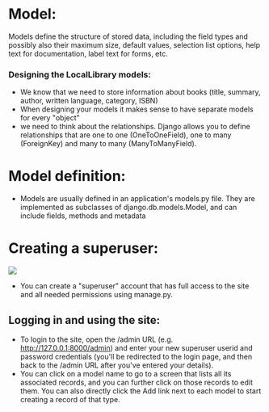 # Model:
 Models define the structure of stored data, including the field types and possibly also their maximum size, default values, selection list options, help text for documentation, label text for forms, etc.
 
 ### Designing the LocalLibrary models:
 - We know that we need to store information about books (title, summary, author, written language, category, ISBN)
 - When designing your models it makes sense to have separate models for every "object"
 - we need to think about the relationships. Django allows you to define relationships that are one to one (OneToOneField), one to many (ForeignKey) and many to many (ManyToManyField).

# Model definition:
- Models are usually defined in an application's models.py file. They are implemented as subclasses of django.db.models.Model, and can include fields, methods and metadata

# Creating a superuser:
![](https://simpleisbetterthancomplex.com/media/series/beginners-guide/1.11/part-2/Pixton_Comic_Django_Admin.png)

- You can create a "superuser" account that has full access to the site and all needed permissions using manage.py.

## Logging in and using the site:
- To login to the site, open the /admin URL (e.g. http://127.0.0.1:8000/admin) and enter your new superuser userid and password credentials (you'll be redirected to the login page, and then back to the /admin URL after you've entered your details).
-  You can click on a model name to go to a screen that lists all its associated records, and you can further click on those records to edit them. You can also directly click the Add link next to each model to start creating a record of that type.
